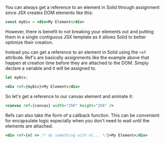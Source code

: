 You can always get a reference to an element in Solid through assignment since JSX creates DOM elements like this:

```jsx
const myDiv = <div>My Element</div>
```

However, there is benefit to not breaking your elements out and putting them in a single contiguous JSX template as it allows Solid to better optimize their creation.

Instead you can get a reference to an element in Solid using the `ref` attribute. Ref's are basically assignments like the example above that happen at creation time before they are attached to the DOM. Simply declare a variable and it will be assigned to.

```jsx
let myDiv;

<div ref={myDiv}>My Element</div>
```

So let's get a reference to our canvas element and animate it:

```jsx
<canvas ref={canvas} width="256" height="256" />
```

Refs can also take the form of a callback function. This can be convenient for encapsulate logic especially when you don't need to wait until the elements are attached.

```jsx
<div ref={el => /* do something with el... */}>My Element</div>
```
